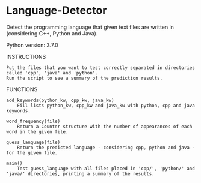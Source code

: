 # Language-Detector

Detect the programming language that given text files are written in (considering C++, Python and Java).

Python version: 3.7.0

INSTRUCTIONS

	Put the files that you want to test correctly separated in directories called 'cpp', 'java' and 'python'.
	Run the script to see a summary of the prediction results. 

FUNCTIONS

	add_keywords(python_kw, cpp_kw, java_kw)
		Fill lists python_kw, cpp_kw and java_kw with python, cpp and java keywords.
		
	word_frequency(file)
		Return a Counter structure with the number of appearances of each word in the given file.
		
	guess_language(file)
		Return the predicted language - considering cpp, python and java - for the given file.
		
	main()
		Test guess_language with all files placed in 'cpp/', 'python/' and 'java/' directories, printing a summary of the results.
